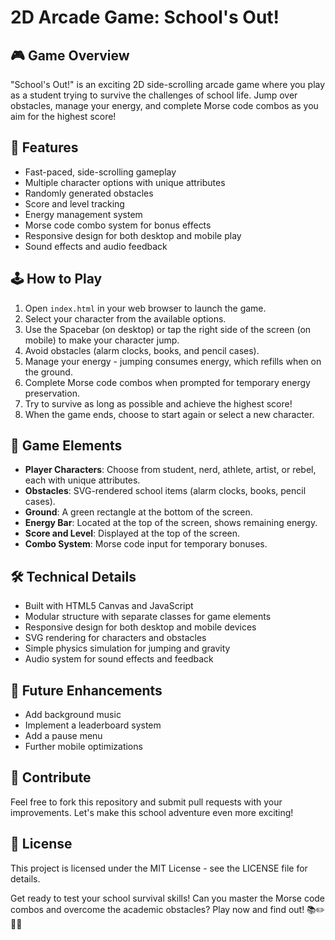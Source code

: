 # 2D Arcade Game: School's Out!

## 🎮 Game Overview

"School's Out!" is an exciting 2D side-scrolling arcade game where you play as a student trying to survive the challenges of school life. Jump over obstacles, manage your energy, and complete Morse code combos as you aim for the highest score!

## 🚀 Features

- Fast-paced, side-scrolling gameplay
- Multiple character options with unique attributes
- Randomly generated obstacles
- Score and level tracking
- Energy management system
- Morse code combo system for bonus effects
- Responsive design for both desktop and mobile play
- Sound effects and audio feedback

## 🕹️ How to Play

1. Open `index.html` in your web browser to launch the game.
2. Select your character from the available options.
3. Use the Spacebar (on desktop) or tap the right side of the screen (on mobile) to make your character jump.
4. Avoid obstacles (alarm clocks, books, and pencil cases).
5. Manage your energy - jumping consumes energy, which refills when on the ground.
6. Complete Morse code combos when prompted for temporary energy preservation.
7. Try to survive as long as possible and achieve the highest score!
8. When the game ends, choose to start again or select a new character.

## 🎨 Game Elements

- **Player Characters**: Choose from student, nerd, athlete, artist, or rebel, each with unique attributes.
- **Obstacles**: SVG-rendered school items (alarm clocks, books, pencil cases).
- **Ground**: A green rectangle at the bottom of the screen.
- **Energy Bar**: Located at the top of the screen, shows remaining energy.
- **Score and Level**: Displayed at the top of the screen.
- **Combo System**: Morse code input for temporary bonuses.

## 🛠️ Technical Details

- Built with HTML5 Canvas and JavaScript
- Modular structure with separate classes for game elements
- Responsive design for both desktop and mobile devices
- SVG rendering for characters and obstacles
- Simple physics simulation for jumping and gravity
- Audio system for sound effects and feedback

## 🌟 Future Enhancements

- Add background music
- Implement a leaderboard system
- Add a pause menu
- Further mobile optimizations

## 🤝 Contribute

Feel free to fork this repository and submit pull requests with your improvements. Let's make this school adventure even more exciting!

## 📜 License

This project is licensed under the MIT License - see the LICENSE file for details.

Get ready to test your school survival skills! Can you master the Morse code combos and overcome the academic obstacles? Play now and find out! 📚✏️🏃‍♂️
